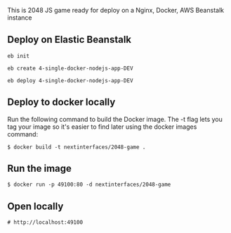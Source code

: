 This is 2048 JS game ready for deploy on a Nginx, Docker, AWS Beanstalk instance

## Deploy on Elastic Beanstalk

```
eb init

eb create 4-single-docker-nodejs-app-DEV

eb deploy 4-single-docker-nodejs-app-DEV
```

## Deploy to docker locally
Run the following command to build the Docker image. The -t flag lets you tag your image so it's easier to find later using the docker images command:

    $ docker build -t nextinterfaces/2048-game .

## Run the image
    $ docker run -p 49100:80 -d nextinterfaces/2048-game

## Open locally
    # http://localhost:49100

